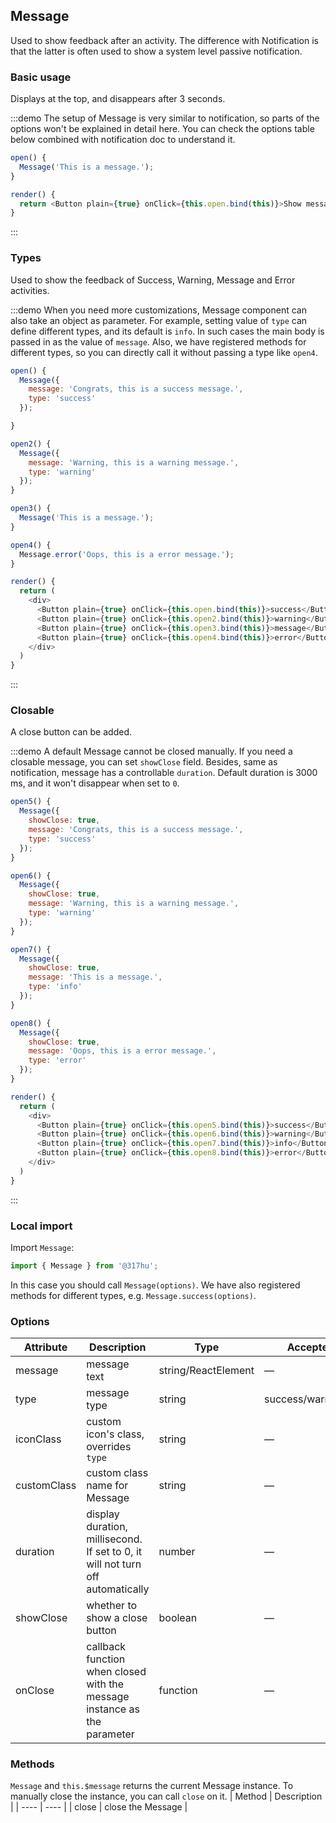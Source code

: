 ## Message

Used to show feedback after an activity. The difference with Notification is that the latter is often used to show a system level passive notification.

### Basic usage

Displays at the top, and disappears after 3 seconds.

:::demo The setup of Message is very similar to notification, so parts of the options won't be explained in detail here. You can check the options table below combined with notification doc to understand it.

```js
open() {
  Message('This is a message.');
}

render() {
  return <Button plain={true} onClick={this.open.bind(this)}>Show message</Button>
}
```
:::

### Types

Used to show the feedback of Success, Warning, Message and Error activities.

:::demo When you need more customizations, Message component can also take an object as parameter. For example, setting value of `type` can define different types, and its default is `info`. In such cases the main body is passed in as the value of `message`. Also, we have registered methods for different types, so you can directly call it without passing a type like `open4`.
```js
open() {
  Message({
    message: 'Congrats, this is a success message.',
    type: 'success'
  });

}

open2() {
  Message({
    message: 'Warning, this is a warning message.',
    type: 'warning'
  });
}

open3() {
  Message('This is a message.');
}

open4() {
  Message.error('Oops, this is a error message.');
}

render() {
  return (
    <div>
      <Button plain={true} onClick={this.open.bind(this)}>success</Button>
      <Button plain={true} onClick={this.open2.bind(this)}>warning</Button>
      <Button plain={true} onClick={this.open3.bind(this)}>message</Button>
      <Button plain={true} onClick={this.open4.bind(this)}>error</Button>
    </div>
  )
}
```
:::

### Closable

A close button can be added.

:::demo A default Message cannot be closed manually. If you need a closable message, you can set `showClose` field. Besides, same as notification, message has a controllable `duration`. Default duration is 3000 ms, and it won't disappear when set to `0`.
```js
open5() {
  Message({
    showClose: true,
    message: 'Congrats, this is a success message.',
    type: 'success'
  });
}

open6() {
  Message({
    showClose: true,
    message: 'Warning, this is a warning message.',
    type: 'warning'
  });
}

open7() {
  Message({
    showClose: true,
    message: 'This is a message.',
    type: 'info'
  });
}

open8() {
  Message({
    showClose: true,
    message: 'Oops, this is a error message.',
    type: 'error'
  });
}

render() {
  return (
    <div>
      <Button plain={true} onClick={this.open5.bind(this)}>success</Button>
      <Button plain={true} onClick={this.open6.bind(this)}>warning</Button>
      <Button plain={true} onClick={this.open7.bind(this)}>info</Button>
      <Button plain={true} onClick={this.open8.bind(this)}>error</Button>
    </div>
  )
}
```
:::

### Local import

Import `Message`:

```javascript
import { Message } from '@317hu';
```

In this case you should call `Message(options)`. We have also registered methods for different types, e.g. `Message.success(options)`.

### Options
| Attribute      | Description          | Type      | Accepted Values       | Default  |
|---------- |-------------- |---------- |--------------------------------  |-------- |
| message | message text | string/ReactElement | — | — |
| type | message type | string | success/warning/info/error | info |
| iconClass | custom icon's class, overrides `type` | string | — | — |
| customClass | custom class name for Message | string | — | — |
| duration | display duration, millisecond. If set to 0, it will not turn off automatically | number | — | 3000 |
| showClose | whether to show a close button | boolean | — | false |
| onClose | callback function when closed with the message instance as the parameter | function | — | — |

### Methods
`Message` and `this.$message` returns the current Message instance. To manually close the instance, you can call `close` on it.
| Method | Description |
| ---- | ---- |
| close | close the Message |
